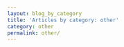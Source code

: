 ```yaml
---
layout: blog_by_category
title: 'Articles by category: other'
category: other
permalink: other/
---
```

